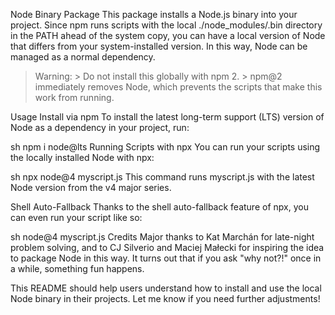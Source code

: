 Node Binary Package
This package installs a Node.js binary into your project. Since npm runs scripts with the local ./node_modules/.bin directory in the PATH ahead of the system copy, you can have a local version of Node that differs from your system-installed version. In this way, Node can be managed as a normal dependency.

> Warning: > Do not install this globally with npm 2. > npm@2 immediately removes Node, which prevents the scripts that make this work from running.

Usage
Install via npm
To install the latest long-term support (LTS) version of Node as a dependency in your project, run:

sh
npm i node@lts
Running Scripts with npx
You can run your scripts using the locally installed Node with npx:

sh
npx node@4 myscript.js
This command runs myscript.js with the latest Node version from the v4 major series.

Shell Auto-Fallback
Thanks to the shell auto-fallback feature of npx, you can even run your script like so:

sh
node@4 myscript.js
Credits
Major thanks to Kat Marchán for late-night problem solving, and to CJ Silverio and Maciej Małecki for inspiring the idea to package Node in this way. It turns out that if you ask "why not?!" once in a while, something fun happens.

This README should help users understand how to install and use the local Node binary in their projects. Let me know if you need further adjustments!
